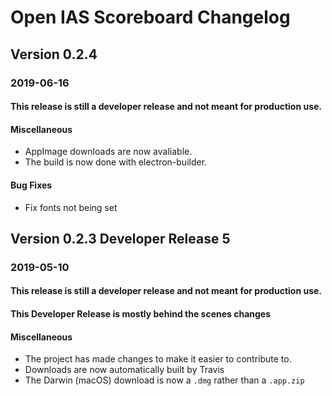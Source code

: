 # Open IAS Scoreboard Changelog

## Version 0.2.4 
### 2019-06-16
#### This release is still a developer release and not meant for production use.

#### Miscellaneous
- AppImage downloads are now avaliable.
- The build is now done with electron-builder.

#### Bug Fixes
- Fix fonts not being set

## Version 0.2.3 Developer Release 5
### 2019-05-10
#### This release is still a developer release and not meant for production use.
#### This Developer Release is mostly behind the scenes changes

#### Miscellaneous
- The project has made changes to make it easier to contribute to.
- Downloads are now automatically built by Travis
- The Darwin (macOS) download is now a `.dmg` rather than a `.app.zip`